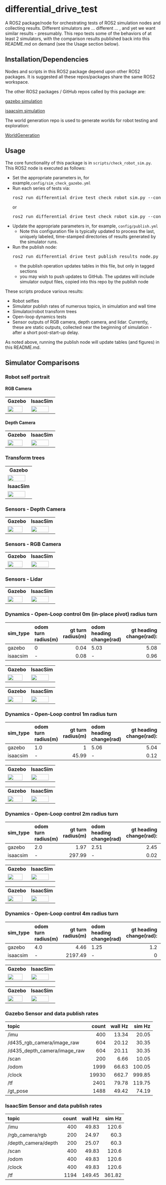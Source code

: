 # differential_drive_test

A ROS2 package/node for orchestrating tests of ROS2 simulation nodes and collecting results. Different simulators are ... different ... , and yet we want similar results - presumably. This repo tests some of the behaviors of at least 2 simulators, with the comparison results published back into this README.md on demand (see the Usage section below).

## Installation/Dependencies

Nodes and scripts in this ROS2 package depend upon other ROS2 packages. It is suggested all these repos/packages share the same ROS2 workspace. 

The other ROS2 packages / GitHub repos called by this package are:

[gazebo simulation](https://github.com/StuartGJohnson/gazebo_differential_drive_robot_4wheel)

[isaacsim simulation](https://github.com/StuartGJohnson/isaacsim_differential_drive_robot_4wheel)

The world generation repo is used to generate worlds for robot testing and exploration:

[WorldGeneration](https://github.com/StuartGJohnson/WorldGeneration)

## Usage

The core functionality of this package is in `scripts/check_robot_sim.py`. This ROS2 node is executed as follows:
- Set the appropriate parameters in, for example,`config/sim_check_gazebo.yml`
- Run each series of tests via:
  <pre>ros2 run differential_drive_test check_robot_sim.py --config config/sim_check_gazebo.yml</pre>
  or
  <pre>ros2 run differential_drive_test check_robot_sim.py --config config/sim_check_isaac.yml</pre>
- Update the appropriate parameters in, for example, `config/publish.yml`
  - Note this configuration file is typically updated to process the last, uniquely labeled, time-stamped directories of results generated by the simulator runs.
- Run the publish node:
  <pre>ros2 run differential_drive_test publish_results_node.py --config config/publish.yml</pre>
    - the publish operation updates tables in this file, but only in tagged sections
    - you may wish to push updates to GitHub. The updates will include simulator output files, copied into this repo by the publish node

These scripts produce various results:
- Robot selfies
- Simulator publish rates of numerous topics, in simulation and wall time
- Simulator/robot transform trees
- Open-loop dynamics tests
- Sensor outputs of RGB camera, depth camera, and lidar. Currently, these are static outputs, collected near the beginning of simulation - after a short post-start-up delay.

As noted above, running the publish node will update tables (and figures) in this README.md.

## Simulator Comparisons

### Robot self portrait

#### RGB Camera
<table>
  <tr>
    <td align="center"><b>Gazebo</b></td>
    <td align="center"><b>IsaacSim</b></td>
  </tr>
  <tr>
    <td><img src="sim_check/gazebo/rgb_image.jpg" width="90%"/></td>
    <td><img src="sim_check/isaac/rgb_image.jpg" width="90%"/></td>
  </tr>
</table>

#### Depth Camera
<table>
  <tr>
    <td align="center"><b>Gazebo</b></td>
    <td align="center"><b>IsaacSim</b></td>
  </tr>
  <tr>
    <td><img src="sim_check/gazebo/depth_image.jpg" width="90%"/></td>
    <td><img src="sim_check/isaac/depth_image.jpg" width="90%"/></td>
  </tr>
</table>

### Transform trees

<table>
  <tr>
    <td align="center"><b>Gazebo</b></td>
  </tr>
  <tr>
    <td><img src="sim_check/gazebo/frames_gazebo.jpg" width="90%"/></td>
  </tr>
  <tr>
    <td align="center"><b>IsaacSim</b></td>
  </tr>
  <tr>
    <td><img src="sim_check/isaac/frames_isaacsim.jpg" width="90%"/></td>
  </tr>
</table>

### Sensors - Depth Camera

<table>
  <tr>
    <td align="center"><b>Gazebo</b></td>
    <td align="center"><b>IsaacSim</b></td>
  </tr>
  <tr>
    <td><img src="sim_check/gazebo/test_1/depth_image.jpg" width="90%"/></td>
    <td><img src="sim_check/isaac/test_1/depth_image.jpg" width="90%"/></td>
  </tr>
</table>

### Sensors - RGB Camera

<table>
  <tr>
    <td align="center"><b>Gazebo</b></td>
    <td align="center"><b>IsaacSim</b></td>
  </tr>
  <tr>
    <td><img src="sim_check/gazebo/test_1/rgb_image.jpg" width="90%"/></td>
    <td><img src="sim_check/isaac/test_1/rgb_image.jpg" width="90%"/></td>
  </tr>
</table>

### Sensors - Lidar

<table>
  <tr>
    <td align="center"><b>Gazebo</b></td>
    <td align="center"><b>IsaacSim</b></td>
  </tr>
  <tr>
    <td><img src="sim_check/gazebo/test_1/lidar.jpg" width="90%"/></td>
    <td><img src="sim_check/isaac/test_1/lidar.jpg" width="90%"/></td>
  </tr>
</table>

### Dynamics - Open-Loop control 0m (in-place pivot) radius turn
<!-- TEST4_TABLE_START -->
| sim_type   | odom turn radius(m)   |   gt turn radius(m) | odom heading change(rad)   |   gt heading change(rad): |   sim time change(s) |   wall time change(s) |
|:-----------|:----------------------|--------------------:|:---------------------------|--------------------------:|---------------------:|----------------------:|
| gazebo     | 0                     |                0.04 | 5.03                       |                      5.08 |                10.03 |                 14.75 |
| isaacsim   | -                     |                0.08 | -                          |                      0.96 |                10.03 |                 24.76 |
<!-- TEST4_TABLE_END -->

<table>
  <tr>
    <td align="center"><b>Gazebo</b></td>
    <td align="center"><b>IsaacSim</b></td>
  </tr>
  <tr>
    <td><img src="sim_check/gazebo/test_4/dynamics_angle.jpg" width="90%"/></td>
    <td><img src="sim_check/isaac/test_4/dynamics_angle.jpg" width="90%"/></td>
  </tr>
</table>

<table>
  <tr>
    <td align="center"><b>Gazebo</b></td>
    <td align="center"><b>IsaacSim</b></td>
  </tr>
  <tr>
    <td><img src="sim_check/gazebo/test_4/dynamics_traj.jpg" width="90%"/></td>
    <td><img src="sim_check/isaac/test_4/dynamics_traj.jpg" width="90%"/></td>
  </tr>
</table>

### Dynamics - Open-Loop control 1m radius turn

<!-- TEST1_TABLE_START -->
| sim_type   | odom turn radius(m)   |   gt turn radius(m) | odom heading change(rad)   |   gt heading change(rad): |   sim time change(s) |   wall time change(s) |
|:-----------|:----------------------|--------------------:|:---------------------------|--------------------------:|---------------------:|----------------------:|
| gazebo     | 1.0                   |                1    | 5.06                       |                      5.04 |                10.07 |                  14.8 |
| isaacsim   | -                     |               45.99 | -                          |                      0.12 |                 9.98 |                  24.3 |
<!-- TEST1_TABLE_END -->

<table>
  <tr>
    <td align="center"><b>Gazebo</b></td>
    <td align="center"><b>IsaacSim</b></td>
  </tr>
  <tr>
    <td><img src="sim_check/gazebo/test_1/dynamics_angle.jpg" width="90%"/></td>
    <td><img src="sim_check/isaac/test_1/dynamics_angle.jpg" width="90%"/></td>
  </tr>
</table>

<table>
  <tr>
    <td align="center"><b>Gazebo</b></td>
    <td align="center"><b>IsaacSim</b></td>
  </tr>
  <tr>
    <td><img src="sim_check/gazebo/test_1/dynamics_traj.jpg" width="90%"/></td>
    <td><img src="sim_check/isaac/test_1/dynamics_traj.jpg" width="90%"/></td>
  </tr>
</table>

### Dynamics - Open-Loop control 2m radius turn
<!-- TEST2_TABLE_START -->
| sim_type   | odom turn radius(m)   |   gt turn radius(m) | odom heading change(rad)   |   gt heading change(rad): |   sim time change(s) |   wall time change(s) |
|:-----------|:----------------------|--------------------:|:---------------------------|--------------------------:|---------------------:|----------------------:|
| gazebo     | 2.0                   |                1.97 | 2.51                       |                      2.45 |                10.03 |                 14.73 |
| isaacsim   | -                     |              297.99 | -                          |                      0.02 |                 9.93 |                 24.43 |
<!-- TEST2_TABLE_END -->

<table>
  <tr>
    <td align="center"><b>Gazebo</b></td>
    <td align="center"><b>IsaacSim</b></td>
  </tr>
  <tr>
    <td><img src="sim_check/gazebo/test_2/dynamics_angle.jpg" width="90%"/></td>
    <td><img src="sim_check/isaac/test_2/dynamics_angle.jpg" width="90%"/></td>
  </tr>
</table>

<table>
  <tr>
    <td align="center"><b>Gazebo</b></td>
    <td align="center"><b>IsaacSim</b></td>
  </tr>
  <tr>
    <td><img src="sim_check/gazebo/test_2/dynamics_traj.jpg" width="90%"/></td>
    <td><img src="sim_check/isaac/test_2/dynamics_traj.jpg" width="90%"/></td>
  </tr>
</table>

### Dynamics - Open-Loop control 4m radius turn
<!-- TEST3_TABLE_START -->
| sim_type   | odom turn radius(m)   |   gt turn radius(m) | odom heading change(rad)   |   gt heading change(rad): |   sim time change(s) |   wall time change(s) |
|:-----------|:----------------------|--------------------:|:---------------------------|--------------------------:|---------------------:|----------------------:|
| gazebo     | 4.0                   |                4.46 | 1.25                       |                       1.2 |                10.02 |                 14.81 |
| isaacsim   | -                     |             2197.49 | -                          |                       0   |                10.07 |                 24.46 |
<!-- TEST3_TABLE_END -->

<table>
  <tr>
    <td align="center"><b>Gazebo</b></td>
    <td align="center"><b>IsaacSim</b></td>
  </tr>
  <tr>
    <td><img src="sim_check/gazebo/test_3/dynamics_angle.jpg" width="90%"/></td>
    <td><img src="sim_check/isaac/test_3/dynamics_angle.jpg" width="90%"/></td>
  </tr>
</table>

<table>
  <tr>
    <td align="center"><b>Gazebo</b></td>
    <td align="center"><b>IsaacSim</b></td>
  </tr>
  <tr>
    <td><img src="sim_check/gazebo/test_3/dynamics_traj.jpg" width="90%"/></td>
    <td><img src="sim_check/isaac/test_3/dynamics_traj.jpg" width="90%"/></td>
  </tr>
</table>

### Gazebo Sensor and data publish rates

<!-- GAZEBO_DATA_RATE_TABLE_START -->
| topic                        |   count |   wall Hz |   sim Hz |
|:-----------------------------|--------:|----------:|---------:|
| /imu                         |     400 |     13.34 |    20.05 |
| /d435_rgb_camera/image_raw   |     604 |     20.12 |    30.35 |
| /d435_depth_camera/image_raw |     604 |     20.11 |    30.35 |
| /scan                        |     200 |      6.66 |    10.05 |
| /odom                        |    1999 |     66.63 |   100.05 |
| /clock                       |   19930 |    662.7  |   999.85 |
| /tf                          |    2401 |     79.78 |   119.75 |
| /gt_pose                     |    1488 |     49.42 |    74.19 |
<!-- GAZEBO_DATA_RATE_TABLE_END -->

### IsaacSim Sensor and data publish rates
<!-- ISAAC_DATA_RATE_TABLE_START -->
| topic               |   count |   wall Hz |   sim Hz |
|:--------------------|--------:|----------:|---------:|
| /imu                |     400 |     49.83 |   120.6  |
| /rgb_camera/rgb     |     200 |     24.97 |    60.3  |
| /depth_camera/depth |     200 |     25.07 |    60.3  |
| /scan               |     400 |     49.83 |   120.6  |
| /odom               |     400 |     49.83 |   120.6  |
| /clock              |     400 |     49.83 |   120.6  |
| /tf                 |    1194 |    149.45 |   361.82 |
<!-- ISAAC_DATA_RATE_TABLE_END -->
